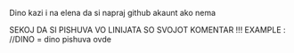Dino kazi i na elena da si napraj github akaunt ako nema

SEKOJ DA SI PISHUVA VO LINIJATA SO SVOJOT KOMENTAR !!! EXAMPLE : //DINO = dino pishuva ovde
